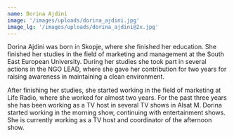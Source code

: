 ```yaml
---
name: Dorina Ajdini
image: '/images/uploads/dorina_ajdini.jpg'
image_lg: '/images/uploads/dorina_ajdini@2x.jpg'
---
```


Dorina Ajdini was born in Skopje, where she finished her education. She finished her studies in the field of marketing and management at the South East European University. During her studies she took part in several actions in the NGO LEAD, where she gave her contribution for two years for raising awareness in maintaining a clean environment.

After finishing her studies, she started working in the field of marketing at Life Radio, where she worked for almost two years. For the past three years she has been working as a TV host in several TV shows in Alsat M. Dorina started working in the morning show, continuing with entertainment shows. She is currently working as a TV host and coordinator of the afternoon show.